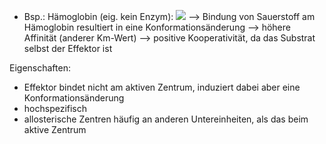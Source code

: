 - Bsp.: Hämoglobin (eig. kein Enzym):
![](Pasted%20image%2020240614105650.png)
--> Bindung von Sauerstoff am Hämoglobin resultiert in eine Konformationsänderung --> höhere Affinität (anderer Km-Wert)
--> positive Kooperativität, da das Substrat selbst der Effektor ist 


Eigenschaften:
- Effektor bindet nicht am aktiven Zentrum, induziert dabei aber eine Konformationsänderung 
- hochspezifisch 
- allosterische Zentren häufig an anderen Untereinheiten, als das beim aktive Zentrum